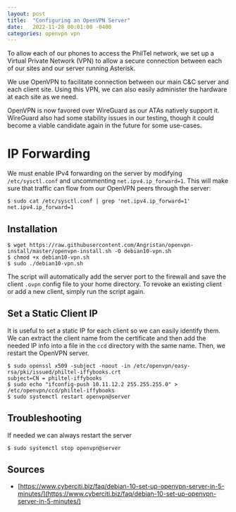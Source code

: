 ```yaml
---
layout: post
title:  "Configuring an OpenVPN Server"
date:   2022-11-28 00:01:00 -0400
categories: openvpn vpn
---
```


To allow each of our phones to access the PhilTel network, we set up a Virtual Private Network (VPN) to allow a secure connection between each of our sites and our server running Asterisk.

We use OpenVPN to facilitate connection between our main C&C server and each client site. Using this VPN, we can also easily administer the hardware at each site as we need.

OpenVPN is now favored over WireGuard as our ATAs natively support it. WireGuard also had some stability issues in our testing, though it could become a viable candidate again in the future for some use-cases.

# IP Forwarding

We must enable IPv4 forwarding on the server by modifying `/etc/sysctl.conf` and uncommenting `net.ipv4.ip_forward=1`. This will make sure that traffic can flow from our OpenVPN peers through the server:

```
$ sudo cat /etc/sysctl.conf | grep 'net.ipv4.ip_forward=1'
net.ipv4.ip_forward=1
```

## Installation

```
$ wget https://raw.githubusercontent.com/Angristan/openvpn-install/master/openvpn-install.sh -O debian10-vpn.sh 
$ chmod +x debian10-vpn.sh 
$ sudo ./debian10-vpn.sh 
```

The script will automatically add the server port to the firewall and save the client `.ovpn` config file to your home directory. To revoke an existing client or add a new client, simply run the script again.

## Set a Static Client IP

It is useful to set a static IP for each client so we can easily identify them. We can extract the client name from the certificate and then add the needed IP info into a file in the `ccd` directory with the same name. Then, we restart the OpenVPN server.

```
$ sudo openssl x509 -subject -noout -in /etc/openvpn/easy-rsa/pki/issued/philtel-iffybooks.crt
subject=CN = philtel-iffybooks
$ sudo echo "ifconfig-push 10.11.12.2 255.255.255.0" > /etc/openvpn/ccd/philtel-iffybooks
$ sudo systemctl restart openvpn@server
```

## Troubleshooting

If needed we can always restart the server

```
$ sudo systemctl stop openvpn@server 
```

## Sources

* [https://www.cyberciti.biz/faq/debian-10-set-up-openvpn-server-in-5-minutes/](https://www.cyberciti.biz/faq/debian-10-set-up-openvpn-server-in-5-minutes/)